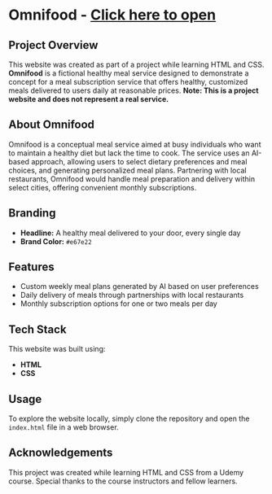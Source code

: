 # Omnifood - [Click here to open](https://omnifood-bali.netlify.app)

## Project Overview
This website was created as part of a project while learning HTML and CSS. **Omnifood** is a fictional healthy meal service designed to demonstrate a concept for a meal subscription service that offers healthy, customized meals delivered to users daily at reasonable prices. **Note: This is a project website and does not represent a real service.**

## About Omnifood
Omnifood is a conceptual meal service aimed at busy individuals who want to maintain a healthy diet but lack the time to cook. The service uses an AI-based approach, allowing users to select dietary preferences and meal choices, and generating personalized meal plans. Partnering with local restaurants, Omnifood would handle meal preparation and delivery within select cities, offering convenient monthly subscriptions.

## Branding
- **Headline:** A healthy meal delivered to your door, every single day
- **Brand Color:** `#e67e22`

## Features
- Custom weekly meal plans generated by AI based on user preferences
- Daily delivery of meals through partnerships with local restaurants
- Monthly subscription options for one or two meals per day

## Tech Stack
This website was built using:
- **HTML**
- **CSS**

## Usage
To explore the website locally, simply clone the repository and open the `index.html` file in a web browser.

## Acknowledgements
This project was created while learning HTML and CSS from a Udemy course. Special thanks to the course instructors and fellow learners.
